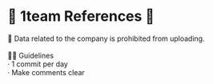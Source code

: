 # 💙 1team References 💙

💫 Data related to the company is prohibited from uploading.
<br/>
<br/>
 🧜‍♂️ Guidelines
 <br/>
· 1 commit per day
<br/>
· Make comments clear
